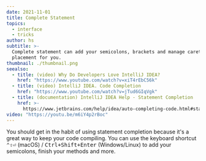 ```yaml
---
date: 2021-11-01
title: Complete Statement
topics:
  - interface
  - tricks
author: hs
subtitle: >-
  Complete statement can add your semicolons, brackets and manage caret
  placement for you.
thumbnail: ./thumbnail.png
seealso:
  - title: (video) Why Do Developers Love IntelliJ IDEA?
    href: "https://www.youtube.com/watch?v=xiT4rEbC56k"
  - title: (video) IntelliJ IDEA. Code Completion
    href: "https://www.youtube.com/watch?v=jTud6GIqVgk"
  - title: (documentation) IntelliJ IDEA Help - Statement Completion
    href: >-
      https://www.jetbrains.com/help/idea/auto-completing-code.html#statements_completion
video: "https://youtu.be/m6iY4p2rBoc"
---
```


You should get in the habit of using statement completion because it's a great way to keep your code compiling. You can use the keyboard shortcut <kbd>⌃⇧⏎</kbd> (macOS) / <kbd>Ctrl+Shift+Enter</kbd> (Windows/Linux) to add your semicolons, finish your methods and more.

